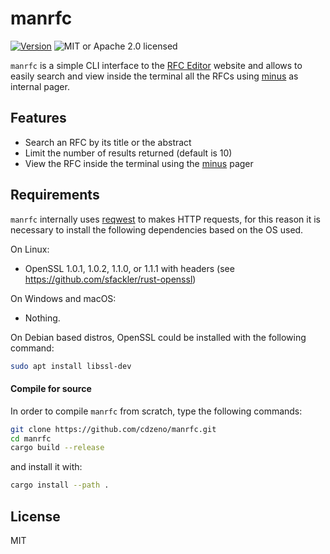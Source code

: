 # manrfc

[![Version](https://img.shields.io/badge/rustc-1.50+-ab6000.svg)](https://blog.rust-lang.org/2021/02/11/Rust-1.50.0.html)
![MIT or Apache 2.0 licensed](https://img.shields.io/badge/license-MIT-blue)

`manrfc` is a simple CLI interface to the [RFC Editor](https://www.rfc-editor.org/) website and allows to easily
search and view inside the terminal all the RFCs using [minus](https://crates.io/crates/minus) as internal pager.

## Features

- Search an RFC by its title or the abstract
- Limit the number of results returned (default is 10)
- View the RFC inside the terminal using the [minus](https://crates.io/crates/minus) pager

## Requirements
`manrfc` internally uses [reqwest](https://github.com/seanmonstar/reqwest) to makes HTTP requests, for this reason it is
necessary to install the following dependencies based on the OS used.

On Linux:

- OpenSSL 1.0.1, 1.0.2, 1.1.0, or 1.1.1 with headers (see https://github.com/sfackler/rust-openssl)

On Windows and macOS:

- Nothing.

On Debian based distros, OpenSSL could be installed with the following command:
```sh
sudo apt install libssl-dev
```

#### Compile for source
In order to compile `manrfc` from scratch, type the following commands:

```sh
git clone https://github.com/cdzeno/manrfc.git
cd manrfc
cargo build --release
```
and install it with:
```sh
cargo install --path .
```

## License

MIT
